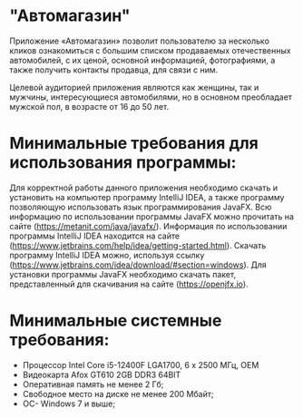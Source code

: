 # "Автомагазин"
Приложение «Автомагазин» позволит пользователю за несколько кликов ознакомиться с большим списком продаваемых отечественных автомобилей, с их ценой, основной информацией, фотографиями, а также получить контакты продавца, для связи с ним.

Целевой аудиторией  приложения являются как женщины, так и мужчины, интересующиеся автомобилями, но в основном преобладает мужской пол, в возрасте от 16 до 50 лет.
# Минимальные требования для использования программы:
Для корректной работы данного приложения необходимо скачать и установить на компьютер программу IntelliJ IDEA, а также программу позволяющую использовать язык программирования JavaFX. Всю информацию по использовании программы JavaFX можно прочитать на сайте (https://metanit.com/java/javafx/). Информация по использовании программы IntelliJ IDEA находится на сайте (https://www.jetbrains.com/help/idea/getting-started.html). Скачать программу IntelliJ IDEA можно, используя ссылку (https://www.jetbrains.com/idea/download/#section=windows). Для установки программы JavaFX необходимо скачать пакет, представленный для скачивания на сайте (https://openjfx.io).
# Минимальные системные требования:
* Процессор Intel Core i5-12400F LGA1700, 6 x 2500 МГц, OEM
* Видеокарта Afox GT610 2GB DDR3 64BIT
* Оперативная память не менее 2 Гб;
* Свободное место на диске не менее 200 Мбайт;
* ОС- Windows 7 и выше;
